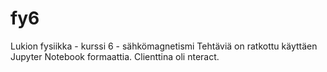 # fy6
Lukion fysiikka - kurssi 6 - sähkömagnetismi
Tehtäviä on ratkottu käyttäen Jupyter Notebook formaattia. Clienttina oli nteract.
